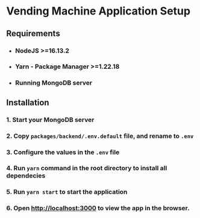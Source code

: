 # Vending Machine Application Setup

## Requirements

- ### NodeJS >=16.13.2
- ### Yarn - Package Manager >=1.22.18
- ### Running MongoDB server

## Installation

### 1. Start your MongoDB server

### 2. Copy `packages/backend/.env.default` file, and rename to `.env`

### 3. Configure the values in the `.env` file

### 4. Run `yarn` command in the root directory to install all dependecies

### 5. Run `yarn start` to start the application

### 6. Open [http://localhost:3000](http://localhost:3000) to view the app in the browser.
